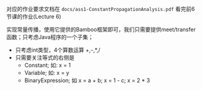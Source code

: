 对应的作业要求文档在 `docs/ass1-ConstantPropagationAnalysis.pdf`
看完前6节课的作业(Lecture 6)

实现常量传播，使用它提供的Bamboo框架即可，我们只需要提供meet/transfer函数；只考虑Java程序的一个子集；

- 只考虑int类型，4个算数运算 +,-,*,/
- 只需要关注等式的右侧是
  - Constant; 如: x = 1
  - Variable; 如: x = y
  - BinaryExpression; 如 x = a + b; x = 1 - c; x = 2 * 3

